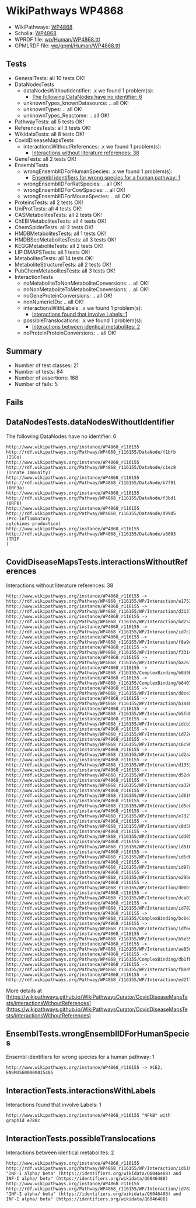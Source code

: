 # WikiPathways WP4868

* WikiPathways: [WP4868](https://identifiers.org/wikipathways:WP4868)
* Scholia: [WP4868](https://scholia.toolforge.org/wikipathways/WP4868)
* WPRDF file: [wp/Human/WP4868.ttl](../wp/Human/WP4868.ttl)
* GPMLRDF file: [wp/gpml/Human/WP4868.ttl](../wp/gpml/Human/WP4868.ttl)

## Tests
* GeneralTests: all 10 tests OK!
* DataNodesTests
    * dataNodesWithoutIdentifier: .x we found 1 problem(s):
        * [The following DataNodes have no identifier: 6](#d2d32fa5)
    * unknownTypes_knownDatasource: .. all OK!
    * unknownTypes: .. all OK!
    * unknownTypes_Reactome: .. all OK!
* PathwayTests: all 5 tests OK!
* ReferencesTests: all 3 tests OK!
* WikidataTests: all 8 tests OK!
* CovidDiseaseMapsTests
    * interactionsWithoutReferences: .x we found 1 problem(s):
        * [Interactions without literature references: 38](#9701cd27)
* GeneTests: all 2 tests OK!
* EnsemblTests
    * wrongEnsemblIDForHumanSpecies: .x we found 1 problem(s):
        * [Ensembl identifiers for wrong species for a human pathway: 1](#a84343b)
    * wrongEnsemblIDForRatSpecies: .. all OK!
    * wrongEnsemblIDForCowSpecies: .. all OK!
    * wrongEnsemblIDForMouseSpecies: .. all OK!
* ProteinsTests: all 2 tests OK!
* UniProtTests: all 4 tests OK!
* CASMetabolitesTests: all 2 tests OK!
* ChEBIMetabolitesTests: all 4 tests OK!
* ChemSpiderTests: all 2 tests OK!
* HMDBMetabolitesTests: all 1 tests OK!
* HMDBSecMetabolitesTests: all 3 tests OK!
* KEGGMetaboliteTests: all 2 tests OK!
* LIPIDMAPSTests: all 1 tests OK!
* MetabolitesTests: all 14 tests OK!
* MetaboliteStructureTests: all 2 tests OK!
* PubChemMetabolitesTests: all 3 tests OK!
* InteractionTests
    * noMetaboliteToNonMetaboliteConversions: .. all OK!
    * noNonMetaboliteToMetaboliteConversions: .. all OK!
    * noGeneProteinConversions: .. all OK!
    * nonNumericIDs: .. all OK!
    * interactionsWithLabels: .x we found 1 problem(s):
        * [Interactions found that involve Labels: 1](#630d2678)
    * possibleTranslocations: .x we found 1 problem(s):
        * [Interactions between identical metabolites: 2](#d59038c5)
    * noProteinProteinConversions: .. all OK!


## Summary

* Number of test classes: 21
* Number of tests: 84
* Number of assertions: 168
* Number of fails: 5

## Fails

<a name="d2d32fa5" />

## DataNodesTests.dataNodesWithoutIdentifier

The following DataNodes have no identifier: 6
```
http://www.wikipathways.org/instance/WP4868_r116155 http://rdf.wikipathways.org/Pathway/WP4868_r116155/DataNode/f1bfb (ISGs)
http://www.wikipathways.org/instance/WP4868_r116155 http://rdf.wikipathways.org/Pathway/WP4868_r116155/DataNode/c1ec8 (Innate Immunity)
http://www.wikipathways.org/instance/WP4868_r116155 http://rdf.wikipathways.org/Pathway/WP4868_r116155/DataNode/b7f91 (ORF3a)
http://www.wikipathways.org/instance/WP4868_r116155 http://rdf.wikipathways.org/Pathway/WP4868_r116155/DataNode/f3bd1 (ORF6)
http://www.wikipathways.org/instance/WP4868_r116155 http://rdf.wikipathways.org/Pathway/WP4868_r116155/DataNode/d99d5 (Pro-inflammatory 
cytokines production)
http://www.wikipathways.org/instance/WP4868_r116155 http://rdf.wikipathways.org/Pathway/WP4868_r116155/DataNode/a8003 (TRIF
)
```

<a name="9701cd27" />

## CovidDiseaseMapsTests.interactionsWithoutReferences

Interactions without literature references: 38
```
http://www.wikipathways.org/instance/WP4868_r116155 -> http://rdf.wikipathways.org/Pathway/WP4868_r116155/WP/Interaction/e1751
http://www.wikipathways.org/instance/WP4868_r116155 -> http://rdf.wikipathways.org/Pathway/WP4868_r116155/WP/Interaction/d3137
http://www.wikipathways.org/instance/WP4868_r116155 -> http://rdf.wikipathways.org/Pathway/WP4868_r116155/WP/Interaction/bd252
http://www.wikipathways.org/instance/WP4868_r116155 -> http://rdf.wikipathways.org/Pathway/WP4868_r116155/WP/Interaction/id7c297d34
http://www.wikipathways.org/instance/WP4868_r116155 -> http://rdf.wikipathways.org/Pathway/WP4868_r116155/WP/Interaction/f8a9c
http://www.wikipathways.org/instance/WP4868_r116155 -> http://rdf.wikipathways.org/Pathway/WP4868_r116155/WP/Interaction/f3314
http://www.wikipathways.org/instance/WP4868_r116155 -> http://rdf.wikipathways.org/Pathway/WP4868_r116155/WP/Interaction/ba761
http://www.wikipathways.org/instance/WP4868_r116155 -> http://rdf.wikipathways.org/Pathway/WP4868_r116155/ComplexBinding/b8d9b
http://www.wikipathways.org/instance/WP4868_r116155 -> http://rdf.wikipathways.org/Pathway/WP4868_r116155/ComplexBinding/b8407
http://www.wikipathways.org/instance/WP4868_r116155 -> http://rdf.wikipathways.org/Pathway/WP4868_r116155/WP/Interaction/d0ce3
http://www.wikipathways.org/instance/WP4868_r116155 -> http://rdf.wikipathways.org/Pathway/WP4868_r116155/WP/Interaction/b1a40
http://www.wikipathways.org/instance/WP4868_r116155 -> http://rdf.wikipathways.org/Pathway/WP4868_r116155/WP/Interaction/b5fd0
http://www.wikipathways.org/instance/WP4868_r116155 -> http://rdf.wikipathways.org/Pathway/WP4868_r116155/WP/Interaction/idcb3aff58
http://www.wikipathways.org/instance/WP4868_r116155 -> http://rdf.wikipathways.org/Pathway/WP4868_r116155/WP/Interaction/id72e167d2
http://www.wikipathways.org/instance/WP4868_r116155 -> http://rdf.wikipathways.org/Pathway/WP4868_r116155/WP/Interaction/c6c90
http://www.wikipathways.org/instance/WP4868_r116155 -> http://rdf.wikipathways.org/Pathway/WP4868_r116155/WP/Interaction/id2aa49a5d
http://www.wikipathways.org/instance/WP4868_r116155 -> http://rdf.wikipathways.org/Pathway/WP4868_r116155/WP/Interaction/d1353
http://www.wikipathways.org/instance/WP4868_r116155 -> http://rdf.wikipathways.org/Pathway/WP4868_r116155/WP/Interaction/d52dc
http://www.wikipathways.org/instance/WP4868_r116155 -> http://rdf.wikipathways.org/Pathway/WP4868_r116155/WP/Interaction/ca320
http://www.wikipathways.org/instance/WP4868_r116155 -> http://rdf.wikipathways.org/Pathway/WP4868_r116155/WP/Interaction/id619b1996
http://www.wikipathways.org/instance/WP4868_r116155 -> http://rdf.wikipathways.org/Pathway/WP4868_r116155/WP/Interaction/id5e8cde6a
http://www.wikipathways.org/instance/WP4868_r116155 -> http://rdf.wikipathways.org/Pathway/WP4868_r116155/WP/Interaction/e7327
http://www.wikipathways.org/instance/WP4868_r116155 -> http://rdf.wikipathways.org/Pathway/WP4868_r116155/WP/Interaction/c8d59
http://www.wikipathways.org/instance/WP4868_r116155 -> http://rdf.wikipathways.org/Pathway/WP4868_r116155/WP/Interaction/idd0587e82
http://www.wikipathways.org/instance/WP4868_r116155 -> http://rdf.wikipathways.org/Pathway/WP4868_r116155/WP/Interaction/id51069b65
http://www.wikipathways.org/instance/WP4868_r116155 -> http://rdf.wikipathways.org/Pathway/WP4868_r116155/WP/Interaction/id5db145b0
http://www.wikipathways.org/instance/WP4868_r116155 -> http://rdf.wikipathways.org/Pathway/WP4868_r116155/WP/Interaction/id97a8368b
http://www.wikipathways.org/instance/WP4868_r116155 -> http://rdf.wikipathways.org/Pathway/WP4868_r116155/WP/Interaction/e29be
http://www.wikipathways.org/instance/WP4868_r116155 -> http://rdf.wikipathways.org/Pathway/WP4868_r116155/WP/Interaction/d00bf
http://www.wikipathways.org/instance/WP4868_r116155 -> http://rdf.wikipathways.org/Pathway/WP4868_r116155/WP/Interaction/dca81
http://www.wikipathways.org/instance/WP4868_r116155 -> http://rdf.wikipathways.org/Pathway/WP4868_r116155/WP/Interaction/id782ae218
http://www.wikipathways.org/instance/WP4868_r116155 -> http://rdf.wikipathways.org/Pathway/WP4868_r116155/ComplexBinding/bc0e3
http://www.wikipathways.org/instance/WP4868_r116155 -> http://rdf.wikipathways.org/Pathway/WP4868_r116155/WP/Interaction/idf6e0bc7f
http://www.wikipathways.org/instance/WP4868_r116155 -> http://rdf.wikipathways.org/Pathway/WP4868_r116155/WP/Interaction/b5e59
http://www.wikipathways.org/instance/WP4868_r116155 -> http://rdf.wikipathways.org/Pathway/WP4868_r116155/WP/Interaction/ae85d
http://www.wikipathways.org/instance/WP4868_r116155 -> http://rdf.wikipathways.org/Pathway/WP4868_r116155/ComplexBinding/db1fb
http://www.wikipathways.org/instance/WP4868_r116155 -> http://rdf.wikipathways.org/Pathway/WP4868_r116155/WP/Interaction/f88d9
http://www.wikipathways.org/instance/WP4868_r116155 -> http://rdf.wikipathways.org/Pathway/WP4868_r116155/WP/Interaction/ed2f7
```

More details at [https://wikipathways.github.io/WikiPathwaysCurator/CovidDiseaseMapsTests/interactionsWithoutReferences](https://wikipathways.github.io/WikiPathwaysCurator/CovidDiseaseMapsTests/interactionsWithoutReferences)

<a name="a84343b" />

## EnsemblTests.wrongEnsemblIDForHumanSpecies

Ensembl identifiers for wrong species for a human pathway: 1
```
http://www.wikipathways.org/instance/WP4868_r116155 -> ACE2, ENSMUSG00000015405
 ```

<a name="630d2678" />

## InteractionTests.interactionsWithLabels

Interactions found that involve Labels: 1
```
http://www.wikipathways.org/instance/WP4868_r116155 "NFkB" with graphId e788c
```

<a name="d59038c5" />

## InteractionTests.possibleTranslocations

Interactions between identical metabolites: 2
```
http://www.wikipathways.org/instance/WP4868_r116155 http://rdf.wikipathways.org/Pathway/WP4868_r116155/WP/Interaction/id619b1996 "INF-I alpha/ beta" (https://identifiers.org/wikidata/Q6046488) and 
INF-I alpha/ beta" (https://identifiers.org/wikidata/Q6046488)
http://www.wikipathways.org/instance/WP4868_r116155 http://rdf.wikipathways.org/Pathway/WP4868_r116155/WP/Interaction/id782ae218 "INF-I alpha/ beta" (https://identifiers.org/wikidata/Q6046488) and 
INF-I alpha/ beta" (https://identifiers.org/wikidata/Q6046488)
```


